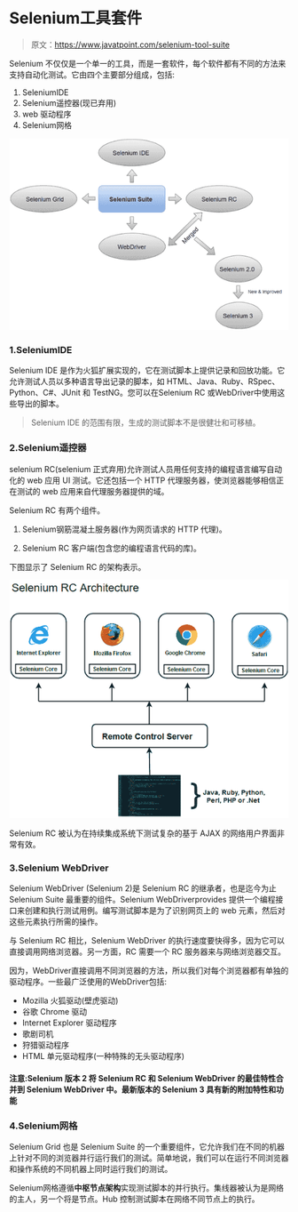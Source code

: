 # Selenium工具套件

> 原文：<https://www.javatpoint.com/selenium-tool-suite>

Selenium 不仅仅是一个单一的工具，而是一套软件，每个软件都有不同的方法来支持自动化测试。它由四个主要部分组成，包括:

1.  SeleniumIDE
2.  Selenium遥控器(现已弃用)
3.  web 驱动程序
4.  Selenium网格

![Selenium Tool Suite](img/21e52f5d8b8a74ba3c8aa84a29f8c2a8.png)

### 1.SeleniumIDE

Selenium IDE 是作为火狐扩展实现的，它在测试脚本上提供记录和回放功能。它允许测试人员以多种语言导出记录的脚本，如 HTML、Java、Ruby、RSpec、Python、C#、JUnit 和 TestNG。您可以在Selenium RC 或WebDriver中使用这些导出的脚本。

> Selenium IDE 的范围有限，生成的测试脚本不是很健壮和可移植。

### 2.Selenium遥控器

selenium RC(selenium 正式弃用)允许测试人员用任何支持的编程语言编写自动化的 web 应用 UI 测试。它还包括一个 HTTP 代理服务器，使浏览器能够相信正在测试的 web 应用来自代理服务器提供的域。

Selenium RC 有两个组件。

1.  Selenium钢筋混凝土服务器(作为网页请求的 HTTP 代理)。

2.  Selenium RC 客户端(包含您的编程语言代码的库)。

下图显示了 Selenium RC 的架构表示。

![Selenium Tool Suite](img/5641303a4b9939c60076f6d2f48af0fc.png)

Selenium RC 被认为在持续集成系统下测试复杂的基于 AJAX 的网络用户界面非常有效。

### 3.Selenium WebDriver

Selenium WebDriver (Selenium 2)是 Selenium RC 的继承者，也是迄今为止 Selenium Suite 最重要的组件。Selenium WebDriverprovides 提供一个编程接口来创建和执行测试用例。编写测试脚本是为了识别网页上的 web 元素，然后对这些元素执行所需的操作。

与 Selenium RC 相比，Selenium WebDriver 的执行速度要快得多，因为它可以直接调用网络浏览器。另一方面，RC 需要一个 RC 服务器来与网络浏览器交互。

因为，WebDriver直接调用不同浏览器的方法，所以我们对每个浏览器都有单独的驱动程序。一些最广泛使用的WebDriver包括:

*   Mozilla 火狐驱动(壁虎驱动)
*   谷歌 Chrome 驱动
*   Internet Explorer 驱动程序
*   歌剧司机
*   狩猎驱动程序
*   HTML 单元驱动程序(一种特殊的无头驱动程序)

#### 注意:Selenium 版本 2 将 Selenium RC 和 Selenium WebDriver 的最佳特性合并到 Selenium WebDriver 中。最新版本的 Selenium 3 具有新的附加特性和功能

### 4.Selenium网格

Selenium Grid 也是 Selenium Suite 的一个重要组件，它允许我们在不同的机器上针对不同的浏览器并行运行我们的测试。简单地说，我们可以在运行不同浏览器和操作系统的不同机器上同时运行我们的测试。

Selenium网格遵循**中枢节点架构**实现测试脚本的并行执行。集线器被认为是网络的主人，另一个将是节点。Hub 控制测试脚本在网络不同节点上的执行。